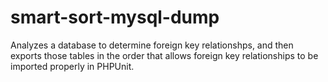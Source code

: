# smart-sort-mysql-dump
Analyzes a database to determine foreign key relationshps, and then exports those tables in the order that allows foreign key relationships to be imported properly in PHPUnit.
